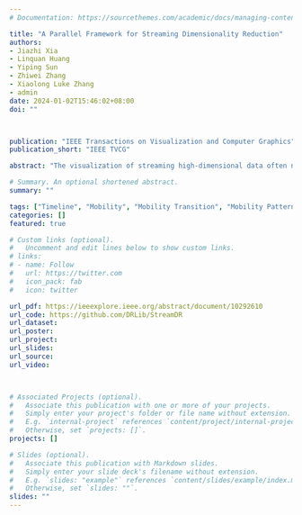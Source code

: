 ```yaml
---
# Documentation: https://sourcethemes.com/academic/docs/managing-content/

title: "A Parallel Framework for Streaming Dimensionality Reduction"
authors:
- Jiazhi Xia
- Linquan Huang
- Yiping Sun
- Zhiwei Zhang
- Xiaolong Luke Zhang
- admin
date: 2024-01-02T15:46:02+08:00
doi: ""



publication: "IEEE Transactions on Visualization and Computer Graphics"
publication_short: "IEEE TVCG"

abstract: "The visualization of streaming high-dimensional data often needs to consider the speed in dimensionality reduction algorithms, the quality of visualized data patterns, and the stability of view graphs that usually change over time with new data. Existing methods of streaming high-dimensional data visualization primarily line up essential modules in a serial manner and often face challenges in satisfying all these design considerations. In this research, we propose a novel parallel framework for streaming high-dimensional data visualization to achieve high data processing speed, high quality in data patterns, and good stability in visual presentations. This framework arranges all essential modules in parallel to mitigate the delays caused by module waiting in serial setups. In addition, to facilitate the parallel pipeline, we redesign these modules with a parametric non-linear embedding method for new data embedding, an incremental learning method for online embedding function updating, and a hybrid strategy for optimized embedding updating. We also improve the coordination mechanism among these modules. Our experiments show that our method has advantages in embedding speed, quality, and stability over other existing methods to visualize streaming high-dimensional data."

# Summary. An optional shortened abstract.
summary: ""

tags: ["Timeline", "Mobility", "Mobility Transition", "Mobility Patterns"]
categories: []
featured: true

# Custom links (optional).
#   Uncomment and edit lines below to show custom links.
# links:
# - name: Follow
#   url: https://twitter.com
#   icon_pack: fab
#   icon: twitter

url_pdf: https://ieeexplore.ieee.org/abstract/document/10292610
url_code: https://github.com/DRLib/StreamDR
url_dataset:
url_poster:
url_project:
url_slides:
url_source:
url_video:



# Associated Projects (optional).
#   Associate this publication with one or more of your projects.
#   Simply enter your project's folder or file name without extension.
#   E.g. `internal-project` references `content/project/internal-project/index.md`.
#   Otherwise, set `projects: []`.
projects: []

# Slides (optional).
#   Associate this publication with Markdown slides.
#   Simply enter your slide deck's filename without extension.
#   E.g. `slides: "example"` references `content/slides/example/index.md`.
#   Otherwise, set `slides: ""`.
slides: ""
---
```

